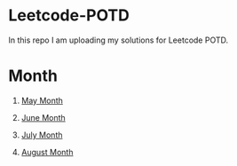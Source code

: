 # Leetcode-POTD
In this repo I am uploading my solutions for Leetcode POTD.

# Month
1. [May Month](https://github.com/Amber-Mishra-2003/Leetcode-POTD/tree/main/1.%20May%20month)

2. [June Month](https://github.com/Amber-Mishra-2003/Leetcode-POTD/tree/main/2.%20June%20Month)

3. [July Month](https://github.com/Amber-Mishra-2003/Leetcode-POTD/tree/main/3.%20July%20Month)

4. [August Month](https://github.com/Amber-Mishra-2003/Leetcode-POTD/tree/main/4.%20August%20Month)
